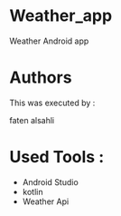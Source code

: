 # Weather_app
Weather Android app


# Authors
This was executed by :

faten alsahli

# Used Tools :

* Android  Studio
* kotlin
* Weather Api













